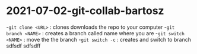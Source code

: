 # 2021-07-02-git-collab-bartosz


-`git clone <URL>` : clones downloads the repo to your computer
-`git branch <NAME>` : creates a branch called name where you are
-`git switch <NAME>` : move the the branch 
-`git switch -c` : creates and switch to branch
sdfsdf
sdfsdff

